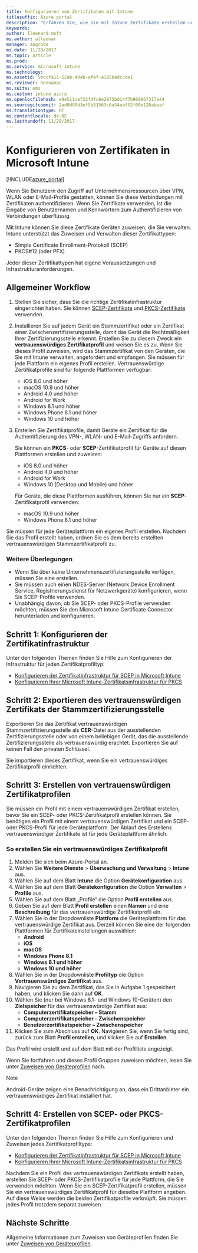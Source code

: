 ```yaml
---
title: Konfigurieren von Zertifikaten mit Intune
titlesuffix: Azure portal
description: "Erfahren Sie, wie Sie mit Intune Zertifikate erstellen und zuweisen, mit denen Sie WLAN-, VPN- und andere Verbindungen sichern können.\""
keywords: 
author: lleonard-msft
ms.author: alleonar
manager: angrobe
ms.date: 11/28/2017
ms.topic: article
ms.prod: 
ms.service: microsoft-intune
ms.technology: 
ms.assetid: 5eccfa11-52ab-49eb-afef-a185b4dccde1
ms.reviewer: heenamac
ms.suite: ems
ms.custom: intune-azure
ms.openlocfilehash: e9e511cef22fdfc8e2975bd14f7b969067317a44
ms.sourcegitcommit: 2ad0d88d3ef5b81563c6a54eaf52f09e126abeaf
ms.translationtype: HT
ms.contentlocale: de-DE
ms.lasthandoff: 11/29/2017
---
```

# <a name="how-to-configure-certificates-in-microsoft-intune"></a>Konfigurieren von Zertifikaten in Microsoft Intune

[!INCLUDE[azure_portal](./includes/azure_portal.md)]

Wenn Sie Benutzern den Zugriff auf Unternehmensressourcen über VPN, WLAN oder E-Mail-Profile gestatten, können Sie diese Verbindungen mit Zertifikaten authentifizieren. Wenn Sie Zertifikate verwenden, ist die Eingabe von Benutzernamen und Kennwörtern zum Authentifizieren von Verbindungen überflüssig.

Mit Intune können Sie diese Zertifikate Geräten zuweisen, die Sie verwalten. Intune unterstützt das Zuweisen und Verwalten dieser Zertifikattypen:

- Simple Certificate Enrollment-Protokoll (SCEP)
- PKCS#12 (oder PFX)

Jeder dieser Zertifikattypen hat eigene Voraussetzungen und Infrastrukturanforderungen.

## <a name="general-workflow"></a>Allgemeiner Workflow

1. Stellen Sie sicher, dass Sie die richtige Zertifikatinfrastruktur eingerichtet haben. Sie können [SCEP-Zertifikate](certificates-scep-configure.md) und [PKCS-Zertifikate](certficates-pfx-configure.md) verwenden.
2. Installieren Sie auf jedem Gerät ein Stammzertifikat oder ein Zertifikat einer Zwischenzertifizierungsstelle, damit das Gerät die Rechtmäßigkeit Ihrer Zertifizierungsstelle erkennt. Erstellen Sie zu diesem Zweck ein **vertrauenswürdiges Zertifikatprofil** und weisen Sie es zu. Wenn Sie dieses Profil zuweisen, wird das Stammzertifikat von den Geräten, die Sie mit Intune verwalten, angefordert und empfangen. Sie müssen für jede Plattform ein eigenes Profil erstellen. Vertrauenswürdige Zertifikatprofile sind für folgende Plattformen verfügbar:
    - iOS 8.0 und höher
    - macOS 10.9 und höher
    - Android 4,0 und höher
    - Android for Work
    - Windows 8.1 und höher
    - Windows Phone 8.1 und höher
    - Windows 10 und höher
3. Erstellen Sie Zertifikatprofile, damit Geräte ein Zertifikat für die Authentifizierung des VPN-, WLAN- und E-Mail-Zugriffs anfordern.

   Sie können ein **PKCS**- oder **SCEP**-Zertifikatprofil für Geräte auf diesen Plattformen erstellen und zuweisen:

   - iOS 8.0 und höher
   - Android 4,0 und höher
   - Android for Work
   - Windows 10 (Desktop und Mobile) und höher

   Für Geräte, die diese Plattformen ausführen, können Sie nur ein **SCEP**-Zertifikatprofil verwenden:

   - macOS 10.9 und höher
   - Windows Phone 8.1 und höher

Sie müssen für jede Geräteplattform ein eigenes Profil erstellen. Nachdem Sie das Profil erstellt haben, ordnen Sie es dem bereits erstellten vertrauenswürdigen Stammzertifikatprofil zu.

### <a name="further-considerations"></a>Weitere Überlegungen

- Wenn Sie über keine Unternehmenszertifizierungsstelle verfügen, müssen Sie eine erstellen.
- Sie müssen auch einen NDES-Server (Network Device Enrollment Service, Registrierungsdienst für Netzwerkgeräte) konfigurieren, wenn Sie SCEP-Profile verwenden.
- Unabhängig davon, ob Sie SCEP- oder PKCS-Profile verwenden möchten, müssen Sie den Microsoft Intune Certificate Connector herunterladen und konfigurieren.


## <a name="step-1-configure-your-certificate-infrastructure"></a>Schritt 1: Konfigurieren der Zertifikatinfrastruktur

Unter den folgenden Themen finden Sie Hilfe zum Konfigurieren der Infrastruktur für jeden Zertifikatprofiltyp:

- [Konfigurieren der Zertifikatinfrastruktur für SCEP in Microsoft Intune](certificates-scep-configure.md)
- [Konfigurieren Ihrer Microsoft Intune-Zertifikatsinfrastruktur für PKCS](certficates-pfx-configure.md)


## <a name="step-2-export-your-trusted-root-ca-certificate"></a>Schritt 2: Exportieren des vertrauenswürdigen Zertifikats der Stammzertifizierungsstelle

Exportieren Sie das Zertifikat vertrauenswürdigen Stammzertifizierungsstelle als **CER**-Datei aus der ausstellenden Zertifizierungsstelle oder von einem beliebigen Gerät, das die ausstellende Zertifizierungsstelle als vertrauenswürdig erachtet. Exportieren Sie auf keinen Fall den privaten Schlüssel.

Sie importieren dieses Zertifikat, wenn Sie ein vertrauenswürdiges Zertifikatprofil einrichten.

## <a name="step-3-create-trusted-certificate-profiles"></a>Schritt 3: Erstellen von vertrauenswürdigen Zertifikatprofilen
Sie müssen ein Profil mit einem vertrauenswürdigen Zertifikat erstellen, bevor Sie ein SCEP- oder PKCS-Zertifikatprofil erstellen können. Sie benötigen ein Profil mit einem vertrauenswürdigen Zertifikat und ein SCEP- oder PKCS-Profil für jede Geräteplattform. Der Ablauf des Erstellens vertrauenswürdiger Zertifikate ist für jede Geräteplattform ähnlich.

### <a name="to-create-a-trusted-certificate-profile"></a>So erstellen Sie ein vertrauenswürdiges Zertifikatprofil

1. Melden Sie sich beim Azure-Portal an.
2. Wählen Sie **Weitere Dienste** > **Überwachung und Verwaltung** > **Intune** aus.
3. Wählen Sie auf dem Blatt **Intune** die Option **Gerätekonfiguration** aus.
2. Wählen Sie auf dem Blatt **Gerätekonfiguration** die Option **Verwalten** > **Profile** aus.
3. Wählen Sie auf dem Blatt „Profile“ die Option **Profil erstellen** aus.
4. Geben Sie auf dem Blatt **Profil erstellen** einen **Namen** und eine **Beschreibung** für das vertrauenswürdige Zertifikatprofil ein.
5. Wählen Sie in der Dropdownliste **Plattform** die Geräteplattform für das vertrauenswürdige Zertifikat aus. Derzeit können Sie eine der folgenden Plattformen für Zertifikateinstellungen auswählen:
    - **Android**
    - **iOS**
    - **macOS**
    - **Windows Phone 8.1**
    - **Windows 8.1 und höher**
    - **Windows 10 und höher**
6. Wählen Sie in der Dropdownliste **Profiltyp** die Option **Vertrauenswürdiges Zertifikat** aus.
7. Navigieren Sie zu dem Zertifikat, das Sie in Aufgabe 1 gespeichert haben, und klicken Sie dann auf **OK**.
8. Wählen Sie (nur bei Windows 8.1- und Windows 10-Geräten) den **Zielspeicher** für das vertrauenswürdige Zertifikat aus:
    - **Computerzertifikatspeicher – Stamm**
    - **Computerzertifikatspeicher – Zwischenspeicher**
    - **Benutzerzertifikatspeicher – Zwischenspeicher**
8. Klicken Sie zum Abschluss auf **OK**. Navigieren Sie, wenn Sie fertig sind, zurück zum Blatt **Profil erstellen**, und klicken Sie auf **Erstellen**.

Das Profil wird erstellt und auf dem Blatt mit der Profilliste angezeigt.

Wenn Sie fortfahren und dieses Profil Gruppen zuweisen möchten, lesen Sie unter [Zuweisen von Geräteprofilen](device-profile-assign.md) nach.


> [!Note]
> Android-Geräte zeigen eine Benachrichtigung an, dass ein Drittanbieter ein vertrauenswürdiges Zertifikat installiert hat.

## <a name="step-4-create-scep-or-pkcs-certificate-profiles"></a>Schritt 4: Erstellen von SCEP- oder PKCS-Zertifikatprofilen

Unter den folgenden Themen finden Sie Hilfe zum Konfigurieren und Zuweisen jedes Zertifikatprofiltyps:

- [Konfigurieren der Zertifikatinfrastruktur für SCEP in Microsoft Intune](certificates-scep-configure.md)
- [Konfigurieren Ihrer Microsoft Intune-Zertifikatsinfrastruktur für PKCS](certficates-pfx-configure.md)

Nachdem Sie ein Profil des vertrauenswürdigen Zertifikats erstellt haben, erstellen Sie SCEP- oder PKCS-Zertifikatprofile für jede Plattform, die Sie verwenden möchten. Wenn Sie ein SCEP-Zertifikatprofil erstellen, müssen Sie ein vertrauenswürdiges Zertifikatprofil für dieselbe Plattform angeben. Auf diese Weise werden die beiden Zertifikatprofile verknüpft. Sie müssen jedes Profil trotzdem separat zuweisen.


## <a name="next-steps"></a>Nächste Schritte
Allgemeine Informationen zum Zuweisen von Geräteprofilen finden Sie unter [Zuweisen von Geräteprofilen](device-profile-assign.md).
